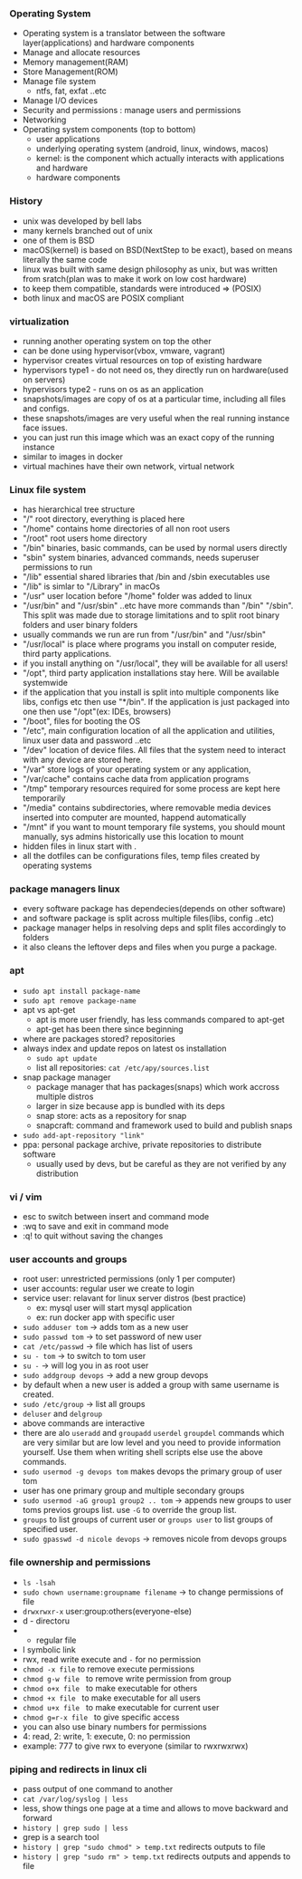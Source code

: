 ### Operating System
- Operating system is a translator between the software layer(applications) and hardware components
- Manage and allocate resources
- Memory management(RAM)
- Store Management(ROM)
- Manage file system
	- ntfs, fat, exfat ..etc
- Manage I/O devices
- Security and permissions : manage users and permissions
- Networking
- Operating system components (top to bottom)
	- user applications
	- underlying operating system (android, linux, windows, macos)
	- kernel: is the component which actually interacts with applications and hardware
	- hardware components

### History
- unix was developed by bell labs
- many kernels branched out of unix
- one of them is BSD
- macOS(kernel) is based on BSD(NextStep to be exact), based on means literally the same code
- linux was built with same design philosophy as unix, but was written from sratch(plan was to make it work on low cost hardware)
- to keep them compatible, standards were introduced => (POSIX)
- both linux and macOS are POSIX compliant

### virtualization
- running another operating system on top the other
- can be done using hypervisor(vbox, vmware, vagrant)
- hypervisor creates virtual resources on top of existing hardware
- hypervisors type1 - do not need os, they directly run on hardware(used on servers)
- hypervisors type2 - runs on os as an application
- snapshots/images are copy of os at a particular time, including all files and configs.
- these snapshots/images are very useful when the real running instance face issues. 
- you can just run this image which was an exact copy of the running instance
- similar to images in docker
- virtual machines have their own network, virtual network

### Linux file system
- has hierarchical tree structure
- "/" root directory, everything is placed here
- "/home" contains home directories of all non root users
- "/root" root users home directory
- "/bin" binaries, basic commands, can be used by normal users directly
- "sbin" system binaries, advanced commands, needs superuser permissions to run
- "/lib" essential shared libraries that /bin and /sbin executables use
- "/lib" is simlar to "/Library" in macOs
- "/usr" user location before "/home" folder was added to linux
- "/usr/bin" and "/usr/sbin" ..etc have more commands than "/bin" "/sbin". This split was made due to storage limitations and to split root binary folders and user binary folders
- usually commands we run are run from "/usr/bin" and "/usr/sbin"
- "/usr/local" is place where programs you install on computer reside, third party applications.
- if you install anything on "/usr/local", they will be available for all users!
- "/opt", third party application installations stay here. Will be available systemwide
- if the application that you install is split into multiple components like libs, configs etc then use "*/bin". If the application is just packaged into one then use "/opt"(ex: IDEs, browsers)
- "/boot", files for booting the OS
- "/etc", main configuration location of all the application and utilities, linux user data and password ..etc
- "/dev" location of device files. All files that the system need to interact with any device are stored here.
- "/var" store logs of your operating system or any application, 
- "/var/cache" contains cache data from application programs
- "/tmp" temporary resources required for some process are kept here temporarily
- "/media" contains subdirectories, where removable media devices inserted into computer are mounted, happend automatically
- "/mnt" if you want to mount temporary file systems, you should mount manually, sys admins historically use this location to mount
- hidden files in linux start with .
- all the dotfiles can be configurations files, temp files created by operating systems

### package managers linux
- every software package has dependecies(depends on other software)
- and software package is split across multiple files(libs, config ..etc)
- package manager helps in resolving deps and split files accordingly to folders
- it also cleans the leftover deps and files when you purge a package.

### apt
- `sudo apt install package-name`
- `sudo apt remove package-name`
- apt vs apt-get
	- apt is more user friendly, has less commands compared to apt-get
	- apt-get has been there since beginning
- where are packages stored? repositories
- always index and update repos on latest os installation
	- `sudo apt update`
	- list all repositories: `cat /etc/apy/sources.list`
- snap package manager
	- package manager that has packages(snaps) which work accross multiple distros
	- larger in size because app is bundled with its deps
	- snap store: acts as a repository for snap
	- snapcraft: command and framework used to build and publish snaps
- `sudo add-apt-repository "link"`
- ppa: personal package archive, private repositories to distribute software
	- usually used by devs, but be careful as they are not verified by any distribution

### vi / vim
- esc to switch between insert and command mode
- :wq to save and exit in command mode
- :q! to quit without saving the changes

### user accounts and groups
- root user: unrestricted permissions (only 1 per computer)
- user accounts: regular user we create to login
- service user: relavant for linux server distros (best practice)
	- ex: mysql user will start mysql application
	- ex: run docker app with specific user
- `sudo adduser tom` -> adds tom as a new user
- `sudo passwd tom` -> to set password of new user
- `cat /etc/passwd` -> file which has list of users
- `su - tom` -> to switch to tom user
- `su -` -> will log you in as root user
- `sudo addgroup devops` -> add a new group devops
- by default when a new user is added a group with same username is created.
- `sudo /etc/group` -> list all groups
- `deluser` and `delgroup`
- above commands are interactive
- there are alo `useradd` and `groupadd` `userdel` `groupdel` commands which are very similar but are low level and you need to provide information yourself. Use them when writing shell scripts else use the above commands.
- `sudo usermod -g devops tom` makes devops the primary group of user tom
- user has one primary group and multiple secondary groups
- `sudo usermod -aG group1 group2 .. tom` -> appends new groups to user toms previos groups list. use `-G` to override the group list.
- `groups` to list groups of current user or `groups user` to list groups of specified user.
- `sudo gpasswd -d nicole devops` -> removes nicole from devops groups

### file ownership and permissions
- `ls -lsah`
- `sudo chown username:groupname filename` -> to change permissions of file
- `drwxrwxr-x` user:group:others(everyone-else)
- d - directoru
- - regular file
- l symbolic link
- rwx, read write execute and `-` for no permission
- `chmod -x file` to remove execute permissions
- `chmod g-w file ` to remove write permission from group
- `chmod o+x file ` to make executable for others
- `chmod +x file ` to make executable for all users
- `chmod u+x file ` to make executable for current user
- `chmod g=r-x file ` to give specific access
- you can also use binary numbers for permissions
- 4: read, 2: write, 1: execute, 0: no permission
- example: 777 to give rwx to everyone (similar to rwxrwxrwx)

### piping and redirects in linux cli
- pass output of one command to another
- `cat /var/log/syslog | less`
- less, show things one page at a time and allows to move backward and forward
- `history | grep sudo | less`
- grep is a search tool
- `history | grep "sudo chmod" > temp.txt` redirects outputs to file
- `history | grep "sudo rm" > temp.txt` redirects outputs and appends to file